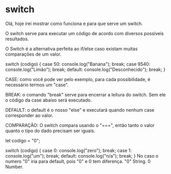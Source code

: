 # switch
 Olá, hoje irei mostrar como funciona e para que serve um switch.

O switch serve para executar um código de acordo com diversos possíveis resultados.

O Switch é a alternativa perfeita ao if/else caso existam muitas comparações de um valor.

switch (codigo) {
	case 50:
	  console.log("Banana");
	 break;
	case 9540:
	  console.log("Limão");
	 break;
	default:
	  console.log("Desconhecido");
	 break;
}

CASE: como você pode ver pelo exemplo, para cada possibilidade, é necessário termos um "case".

BREAK: o comando "break" serve para encerrar a leitura do switch. Sem ele o código da case abaixo será executado.

DEFAULT: o default é o nosso "else" e executará quando nenhum case corresponder ao valor.

COMPARAÇÃO: O switch compara usando o "===", então tanto o valor quanto o tipo do dado precisam ser iguais.

let codigo = "0";

switch (codigo) {
	case 0:
	     console.log("zero");
	  break;
	case 1:
	     console.log("um");
	  break;
	default:
	     console.log("n/a");
	  break;
}
No caso o numero "0" iria para default, pois "0" e 0 tem diferença.
"0" String.
0 Number.
